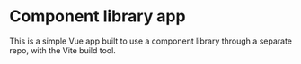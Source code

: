 # Component library app

This is a simple Vue app built to use a component library through a separate repo, with the Vite build tool.